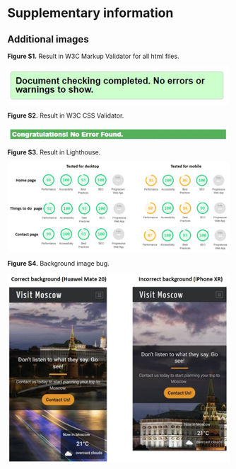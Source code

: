 # Supplementary information

## Additional images

**Figure S1.** Result in W3C Markup Validator for all html files.

<img src="assets/images/testing/w3c-markup-validator.jpg" alt="Result in W3C Markup Validator." width="500px" height="auto">

**Figure S2.** Result in W3C CSS Validator. 

<img src="assets/images/testing/w3c-css-validator.jpg" alt="Result in W3C CSS Validator." width="500px" height="auto">

**Figure S3.** Result in Lighthouse. 

<img src="assets/images/testing/lighthouse.jpg" alt="Result in Lighthouse." width="900px" height="auto">

**Figure S4.** Background image bug. 

<img src="assets/images/bugs/background-bug.jpg" alt="Background image bug on iPhone devices." width="700px" height="auto">